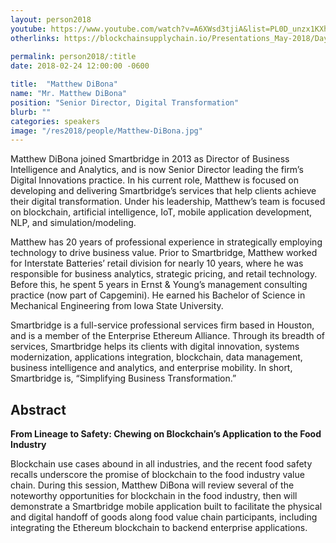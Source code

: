 ```yaml
---
layout: person2018
youtube: https://www.youtube.com/watch?v=A6XWsd3tjiA&list=PL0D_unzx1KXhvrIzPl1j0mrihgq44nGOh&index=18&t=0s
otherlinks: https://blockchainsupplychain.io/Presentations_May-2018/Day-1/12_Smartbridge_Matthew-DiBona_XChain2_May-2018_Houston.TX_Blockchain-in-Food-Service-lite.pdf
      
permalink: person2018/:title
date: 2018-02-24 12:00:00 -0600

title:  "Matthew DiBona"
name: "Mr. Matthew DiBona"
position: "Senior Director, Digital Transformation"
blurb: ""
categories: speakers
image: "/res2018/people/Matthew-DiBona.jpg"
---
```


Matthew DiBona joined Smartbridge in 2013 as Director of Business Intelligence and Analytics, and is now Senior Director leading the firm’s Digital Innovations practice.  In his current role, Matthew is focused on developing and delivering Smartbridge’s services that help clients achieve their digital transformation.  Under his leadership, Matthew’s team is focused on blockchain, artificial intelligence, IoT, mobile application development, NLP, and simulation/modeling.

Matthew has 20 years of professional experience in strategically employing technology to drive business value. Prior to Smartbridge, Matthew worked for Interstate Batteries’ retail division for nearly 10 years, where he was responsible for business analytics, strategic pricing, and retail technology.  Before this, he spent 5 years in Ernst & Young’s management consulting practice (now part of Capgemini).  He earned his Bachelor of Science in Mechanical Engineering from Iowa State University.

Smartbridge is a full-service professional services firm based in Houston, and is a member of the Enterprise Ethereum Alliance. Through its breadth of services, Smartbridge helps its clients with digital innovation, systems modernization, applications integration, blockchain, data management, business intelligence and analytics, and enterprise mobility.  In short, Smartbridge is, “Simplifying Business Transformation.”

## Abstract

**From Lineage to Safety: Chewing on Blockchain’s Application to the Food Industry**

Blockchain use cases abound in all industries, and the recent food safety recalls underscore the promise of blockchain to the food industry value chain.  During this session, Matthew DiBona will review several of the noteworthy opportunities for blockchain in the food industry, then will demonstrate a Smartbridge mobile application built to facilitate the physical and digital handoff of goods along food value chain participants, including integrating the Ethereum blockchain to backend enterprise applications.
